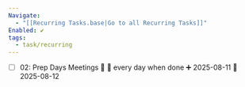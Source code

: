 ```yaml
---
Navigate:
  - "[[Recurring Tasks.base|Go to all Recurring Tasks]]"
Enabled: ✔️
tags:
  - task/recurring
---
```

- [ ] 02: Prep Days Meetings 🔺 🔁 every day when done ➕ 2025-08-11 📅 2025-08-12
